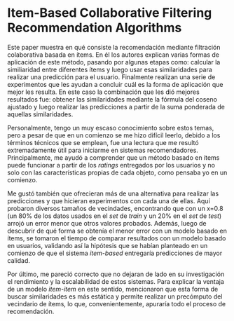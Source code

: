 # Item-Based Collaborative Filtering Recommendation Algorithms

Este paper muestra en qué consiste la recomendación mediante filtración colaborativa basada en ítems. En él los autores explican varias formas de aplicación de este método, pasando por algunas etapas como: calcular la similiaridad entre diferentes ítems y luego usar esas similaridades para realizar una predicción para el usuario. Finalmente realizan una serie de experimentos que les ayudan a concluir cuál es la forma de aplicación que mejor les resulta. En este caso la combinación que les dió mejores resultados fue: obtener las similaridades mediante la fórmula del coseno ajustado y luego realizar las predicciones a partir de la suma ponderada de aquellas similaridades.

Personalmente, tengo un muy escaso conocimiento sobre estos temas, pero a pesar de que en un comienzo se me hizo difícil leerlo, debido a los términos técnicos que se emplean, fue una lectura que me resultó extremadamente útil para iniciarme en sistemas recomendadores. Principalmente, me ayudó a comprender que un método basado en ítems puede funcionar a partir de los *ratings* entregados por los usuarios y no solo con las características propias de cada objeto, como pensaba yo en un comienzo.

Me gustó también que ofrecieran más de una alternativa para realizar las predicciones y que hicieran experimentos con cada una de ellas. Aquí probaron diversos tamaños de vecindades, encontrando que con un x=0.8 (un 80% de los datos usados en el *set* de *train* y un 20% en el *set* de *test*) arrojó un error menor que otros valores probados. Además, luego de descubrir de qué forma se obtenía el menor error con un modelo basado en ítems, se tomaron el tiempo de comparar resultados con un modelo basado en usuarios, validando así la hipótesis que se habían planteado en un comienzo de que el sistema *item-based* entregaría predicciones de mayor calidad.

Por último, me pareció correcto que no dejaran de lado en su investigación el rendimiento y la escalabilidad de estos sistemas. Para explicar la ventaja de un modelo *item-item* en este sentido, mencionaron que esta forma de buscar similaridades es más estática y permite realizar un precómputo del vecindario de ítems, lo que, convenientemente, apuraría todo el proceso de recomendación.